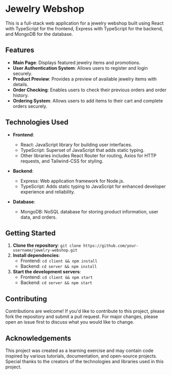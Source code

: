 # Jewelry Webshop

This is a full-stack web application for a jewelry webshop built using React with TypeScript for the frontend, Express with TypeScript for the backend, and MongoDB for the database.

## Features

- **Main Page**: Displays featured jewelry items and promotions.
- **User Authentication System**: Allows users to register and login securely.
- **Product Preview**: Provides a preview of available jewelry items with details.
- **Order Checking**: Enables users to check their previous orders and order history.
- **Ordering System**: Allows users to add items to their cart and complete orders securely.

## Technologies Used

- **Frontend**:
  - React: JavaScript library for building user interfaces.
  - TypeScript: Superset of JavaScript that adds static typing.
  - Other libraries includes React Router for routing, Axios for HTTP requests, and Tailwind-CSS for styling.

- **Backend**:
  - Express: Web application framework for Node.js.
  - TypeScript: Adds static typing to JavaScript for enhanced developer experience and reliability.

- **Database**:
  - MongoDB: NoSQL database for storing product information, user data, and orders.

## Getting Started

1. **Clone the repository**: `git clone https://github.com/your-username/jewelry-webshop.git`
2. **Install dependencies**:
    - Frontend: `cd client && npm install`
    - Backend: `cd server && npm install`
3. **Start the development servers**:
    - Frontend: `cd client && npm start`
    - Backend: `cd server && npm start`

## Contributing

Contributions are welcome! If you'd like to contribute to this project, please fork the repository and submit a pull request. For major changes, please open an issue first to discuss what you would like to change.


## Acknowledgements

This project was created as a learning exercise and may contain code inspired by various tutorials, documentation, and open-source projects. Special thanks to the creators of the technologies and libraries used in this project.
